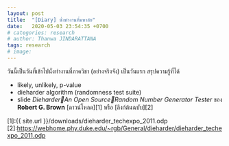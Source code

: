 ```yaml
---
layout: post
title:  "[Diary] นั่งทำงานที่มหาลัย"
date:   2020-05-03 23:54:35 +0700
# categories: research
# author: Thanwa JINDARATTANA
tags: research
# image:
---
```

วันนี้เป็นวันที่เข้าไปนั่งทำงานที่ภาควิชา (อย่างจริงจัง) เป็นวันแรก สรุปความรู้ที่ได้
* likely, unlikely, p-value
* dieharder algorithm (randomness test suite)
* slide *DieharderAn Open SourceRandom Number Generator Tester* ของ **Robert G. Brown** [ดาวน์โหลด][1] หรือ [ลิงก์ต้นฉบับ][2]

[1]:{{ site.url }}/downloads/dieharder_techexpo_2011.odp
[2]:https://webhome.phy.duke.edu/~rgb/General/dieharder/dieharder_techexpo_2011.odp



